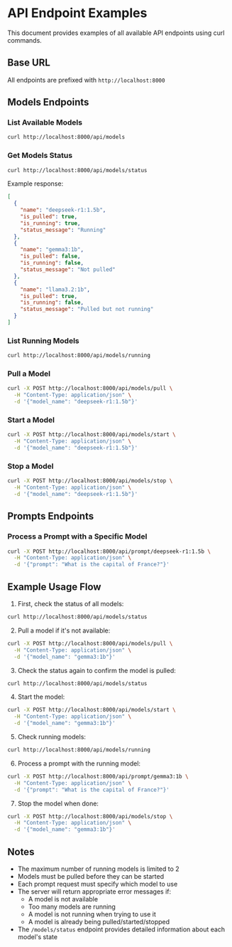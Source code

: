 # API Endpoint Examples

This document provides examples of all available API endpoints using curl commands.

## Base URL
All endpoints are prefixed with `http://localhost:8000`

## Models Endpoints

### List Available Models
```bash
curl http://localhost:8000/api/models
```

### Get Models Status
```bash
curl http://localhost:8000/api/models/status
```
Example response:
```json
[
  {
    "name": "deepseek-r1:1.5b",
    "is_pulled": true,
    "is_running": true,
    "status_message": "Running"
  },
  {
    "name": "gemma3:1b",
    "is_pulled": false,
    "is_running": false,
    "status_message": "Not pulled"
  },
  {
    "name": "llama3.2:1b",
    "is_pulled": true,
    "is_running": false,
    "status_message": "Pulled but not running"
  }
]
```

### List Running Models
```bash
curl http://localhost:8000/api/models/running
```

### Pull a Model
```bash
curl -X POST http://localhost:8000/api/models/pull \
  -H "Content-Type: application/json" \
  -d '{"model_name": "deepseek-r1:1.5b"}'
```

### Start a Model
```bash
curl -X POST http://localhost:8000/api/models/start \
  -H "Content-Type: application/json" \
  -d '{"model_name": "deepseek-r1:1.5b"}'
```

### Stop a Model
```bash
curl -X POST http://localhost:8000/api/models/stop \
  -H "Content-Type: application/json" \
  -d '{"model_name": "deepseek-r1:1.5b"}'
```

## Prompts Endpoints

### Process a Prompt with a Specific Model
```bash
curl -X POST http://localhost:8000/api/prompt/deepseek-r1:1.5b \
  -H "Content-Type: application/json" \
  -d '{"prompt": "What is the capital of France?"}'
```

## Example Usage Flow

1. First, check the status of all models:
```bash
curl http://localhost:8000/api/models/status
```

2. Pull a model if it's not available:
```bash
curl -X POST http://localhost:8000/api/models/pull \
  -H "Content-Type: application/json" \
  -d '{"model_name": "gemma3:1b"}'
```

3. Check the status again to confirm the model is pulled:
```bash
curl http://localhost:8000/api/models/status
```

4. Start the model:
```bash
curl -X POST http://localhost:8000/api/models/start \
  -H "Content-Type: application/json" \
  -d '{"model_name": "gemma3:1b"}'
```

5. Check running models:
```bash
curl http://localhost:8000/api/models/running
```

6. Process a prompt with the running model:
```bash
curl -X POST http://localhost:8000/api/prompt/gemma3:1b \
  -H "Content-Type: application/json" \
  -d '{"prompt": "What is the capital of France?"}'
```

7. Stop the model when done:
```bash
curl -X POST http://localhost:8000/api/models/stop \
  -H "Content-Type: application/json" \
  -d '{"model_name": "gemma3:1b"}'
```

## Notes
- The maximum number of running models is limited to 2
- Models must be pulled before they can be started
- Each prompt request must specify which model to use
- The server will return appropriate error messages if:
  - A model is not available
  - Too many models are running
  - A model is not running when trying to use it
  - A model is already being pulled/started/stopped
- The `/models/status` endpoint provides detailed information about each model's state 